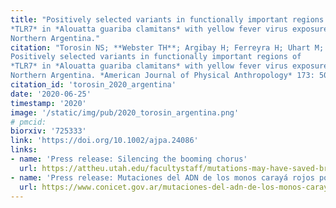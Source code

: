 ```yaml
---
title: "Positively selected variants in functionally important regions of
*TLR7* in *Alouatta guariba clamitans* with yellow fever virus exposure in
Northern Argentina."
citation: "Torosin NS; **Webster TH**; Argibay H; Ferreyra H; Uhart M; Agostini I; Knapp LA. 2020.
Positively selected variants in functionally important regions of
*TLR7* in *Alouatta guariba clamitans* with yellow fever virus exposure in
Northern Argentina. *American Journal of Physical Anthropology* 173: 50-60."
citation_id: 'torosin_2020_argentina'
date: '2020-06-25'
timestamp: '2020'
image: '/static/img/pub/2020_torosin_argentina.png'
# pmcid:
biorxiv: '725333'
link: 'https://doi.org/10.1002/ajpa.24086'
links:
- name: 'Press release: Silencing the booming chorus'
  url: https://attheu.utah.edu/facultystaff/mutations-may-have-saved-brown-howlers-from-yellow-fever-virus/
- name: 'Press release: Mutaciones del ADN de los monos carayá rojos podrían haberlos salvado de la fiebre amarilla'
  url: https://www.conicet.gov.ar/mutaciones-del-adn-de-los-monos-caraya-rojos-podrian-haberlos-salvado-de-la-fiebre-amarilla/
---
```

